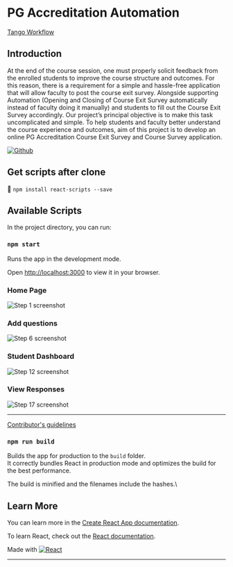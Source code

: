# PG Accreditation Automation

[Tango Workflow](notes/workflow.md)

## Introduction

At the end of the course session, one must properly solicit feedback from the enrolled students to improve the course structure and outcomes. For this reason, there is a requirement for a simple and hassle-free application that will allow faculty to post the course exit survey. Alongside supporting Automation (Opening and Closing of Course Exit Survey automatically instead of faculty doing it manually) and students to fill out the Course Exit Survey accordingly. Our project’s principal objective is to make this task uncomplicated and simple. To help students and faculty better understand the course experience and outcomes, aim of this project is  to develop an online PG Accreditation Course Exit Survey and Course Survey application.

[![Github](https://img.shields.io/badge/GitHub-100000?style=for-the-badge&logo=github&logoColor=white)](https://github.com/yug-am/) 



## Get scripts after clone
📜 `npm install react-scripts --save`
## Available Scripts

In the project directory, you can run:

### `npm start`

Runs the app in the development mode.

Open [http://localhost:3000](http://localhost:3000) to view it in your browser.

### Home Page
![Step 1 screenshot](https://images.tango.us/workflows/bb10f09a-9519-4887-ba25-a633c0819c4c/steps/623aba07-21c3-43d8-9158-454be6ee7287/814c1e1e-26d5-44fb-ba82-59decf0fe9a1.png?crop=focalpoint&fit=crop&fp-x=0.2667&fp-y=0.0460&fp-z=1.2758&w=1200&blend-align=bottom&blend-mode=normal&blend-x=800&blend64=aHR0cHM6Ly9pbWFnZXMudGFuZ28udXMvc3RhdGljL21hZGUtd2l0aC10YW5nby13YXRlcm1hcmsucG5n)
### Add questions
![Step 6 screenshot](https://images.tango.us/workflows/bb10f09a-9519-4887-ba25-a633c0819c4c/steps/7f7d352a-5d35-479f-8135-3acefa3fa279/4bb806dc-3502-4d77-8c95-e45275d46611.png?crop=focalpoint&fit=crop&fp-x=0.5000&fp-y=0.5000&w=1200&blend-align=bottom&blend-mode=normal&blend-x=800&blend64=aHR0cHM6Ly9pbWFnZXMudGFuZ28udXMvc3RhdGljL21hZGUtd2l0aC10YW5nby13YXRlcm1hcmsucG5n)



###  Student Dashboard
![Step 12 screenshot](https://images.tango.us/workflows/bb10f09a-9519-4887-ba25-a633c0819c4c/steps/cdcb398b-32b6-4d85-9e64-c925fa55cf77/e044c4b9-0d55-4ca6-bedf-756eab211012.png?crop=focalpoint&fit=crop&fp-x=0.5000&fp-y=0.5000&w=1200&blend-align=bottom&blend-mode=normal&blend-x=800&blend64=aHR0cHM6Ly9pbWFnZXMudGFuZ28udXMvc3RhdGljL21hZGUtd2l0aC10YW5nby13YXRlcm1hcmsucG5n)

### View Responses
![Step 17 screenshot](https://images.tango.us/workflows/bb10f09a-9519-4887-ba25-a633c0819c4c/steps/46b907aa-7ece-48cb-b417-6eb9761df74e/77956fb2-fc51-4b0b-b95d-642aab688184.png?crop=focalpoint&fit=crop&fp-x=0.5362&fp-y=0.4485&fp-z=1.1561&w=1200&blend-align=bottom&blend-mode=normal&blend-x=800&blend64=aHR0cHM6Ly9pbWFnZXMudGFuZ28udXMvc3RhdGljL21hZGUtd2l0aC10YW5nby13YXRlcm1hcmsucG5n)


---

[Contributor's guidelines](notes/Contributors_guidelines.md)



### `npm run build`

Builds the app for production to the `build` folder.\
It correctly bundles React in production mode and optimizes the build for the best performance.

The build is minified and the filenames include the hashes.\

## Learn More

You can learn more in the [Create React App documentation](https://facebook.github.io/create-react-app/docs/getting-started).

To learn React, check out the [React documentation](https://reactjs.org/).


Made with [![React](https://img.shields.io/badge/React-20232A?style=for-the-badge&logo=react&logoColor=61DAFB)](https://reactjs.org/)

---
